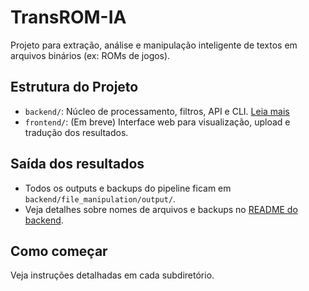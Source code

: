 # TransROM-IA

Projeto para extração, análise e manipulação inteligente de textos em arquivos binários (ex: ROMs de jogos).

## Estrutura do Projeto
- `backend/`: Núcleo de processamento, filtros, API e CLI. [Leia mais](backend/README.md)
- `frontend/`: (Em breve) Interface web para visualização, upload e tradução dos resultados.

## Saída dos resultados
- Todos os outputs e backups do pipeline ficam em `backend/file_manipulation/output/`.
- Veja detalhes sobre nomes de arquivos e backups no [README do backend](backend/README.md#saída-dos-resultados).

## Como começar
Veja instruções detalhadas em cada subdiretório.
